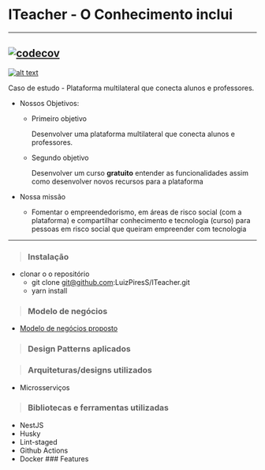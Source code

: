 # **ITeacher - O Conhecimento inclui**

---

## [![codecov](https://codecov.io/gh/LuizPiresS/ITeacher/branch/development/graph/badge.svg)](https://codecov.io/gh/LuizPiresS/ITeacher)

[![alt text](./assets/logogg.png 'Link para o site')](https://www.iteacher.app)

Caso de estudo - Plataforma multilateral que conecta alunos e professores.

* Nossos Objetivos:

  * Primeiro objetivo

    Desenvolver uma plataforma multilateral que conecta alunos e professores.

  * Segundo objetivo

    Desenvolver um curso **gratuito** entender as funcionalidades assim como desenvolver novos recursos para a plataforma

* Nossa missão

  * Fomentar o empreendedorismo, em áreas de risco social (com a plataforma) e compartilhar conhecimento e tecnologia (curso) para pessoas em risco social que queiram empreender com tecnologia

---

> ### Instalação

* clonar o o repositório
  * git clone git@github.com:LuizPiresS/ITeacher.git
  * yarn install

> ### Modelo de negócios

* [Modelo de negócios proposto](https://miro.com/app/board/o9J_kqWCpbw=/)

> ### Design Patterns aplicados

> ### Arquiteturas/designs utilizados

* Microsserviços

> ### Bibliotecas e ferramentas utilizadas

* NestJS
* Husky
* Lint-staged
* Github Actions
* Docker ### Features
